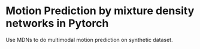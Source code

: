 # Motion Prediction by mixture density networks in Pytorch
Use MDNs to do multimodal motion prediction on synthetic dataset.
